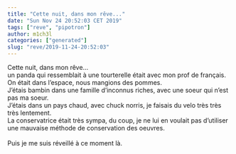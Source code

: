 ```yaml
---
title: "Cette nuit, dans mon rêve..."
date: "Sun Nov 24 20:52:03 CET 2019"
tags: ["reve", "pipotron"]
author: m1ch3l
categories: ["generated"]
slug: "reve/2019-11-24-20:52:03"
---
```


Cette nuit, dans mon rêve...<br>
un panda qui ressemblait à une tourterelle était avec mon prof de français.<br>
On était dans l’espace, nous mangions des pommes.<br>
J’étais bambin dans une famille d’inconnus riches, avec une soeur qui n’est pas ma soeur.<br>
J’étais dans un pays chaud, avec chuck norris, je faisais du velo très très très lentement.<br>
La conservatrice était très sympa, du coup, je ne lui en voulait pas d’utiliser une mauvaise méthode de conservation des oeuvres.<br>
<br>
Puis je me suis réveillé à ce moment là.<br>
<br>
